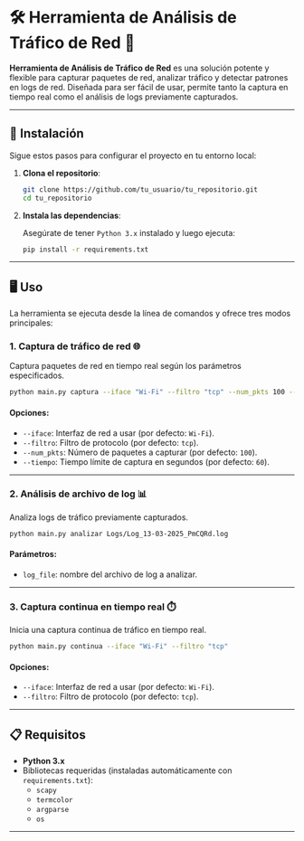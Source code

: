 # 🛠️ Herramienta de Análisis de Tráfico de Red 🚦

**Herramienta de Análisis de Tráfico de Red** es una solución potente y flexible para capturar paquetes de red, analizar tráfico y detectar patrones en logs de red. Diseñada para ser fácil de usar, permite tanto la captura en tiempo real como el análisis de logs previamente capturados.

---

## 🚀 Instalación

Sigue estos pasos para configurar el proyecto en tu entorno local:

1. **Clona el repositorio**:

   ```bash
   git clone https://github.com/tu_usuario/tu_repositorio.git
   cd tu_repositorio
   ```

2. **Instala las dependencias**:

   Asegúrate de tener `Python 3.x` instalado y luego ejecuta:

   ```bash
   pip install -r requirements.txt
   ```

---

## 🖥️ Uso

La herramienta se ejecuta desde la línea de comandos y ofrece tres modos principales:

### 1. **Captura de tráfico de red** 🌐

Captura paquetes de red en tiempo real según los parámetros especificados.

```bash
python main.py captura --iface "Wi-Fi" --filtro "tcp" --num_pkts 100 --tiempo 60
```

#### Opciones:
- `--iface`: Interfaz de red a usar (por defecto: `Wi-Fi`).
- `--filtro`: Filtro de protocolo (por defecto: `tcp`).
- `--num_pkts`: Número de paquetes a capturar (por defecto: `100`).
- `--tiempo`: Tiempo límite de captura en segundos (por defecto: `60`).

---

### 2. **Análisis de archivo de log** 📊

Analiza logs de tráfico previamente capturados.

```bash
python main.py analizar Logs/Log_13-03-2025_PmCQRd.log
```

#### Parámetros:
- `log_file`: nombre del archivo de log a analizar.

---

### 3. **Captura continua en tiempo real** ⏱️

Inicia una captura continua de tráfico en tiempo real.

```bash
python main.py continua --iface "Wi-Fi" --filtro "tcp"
```

#### Opciones:
- `--iface`: Interfaz de red a usar (por defecto: `Wi-Fi`).
- `--filtro`: Filtro de protocolo (por defecto: `tcp`).

---

## 📋 Requisitos

- **Python 3.x**
- Bibliotecas requeridas (instaladas automáticamente con `requirements.txt`):
  - `scapy`
  - `termcolor`
  - `argparse`
  - `os` 

---
